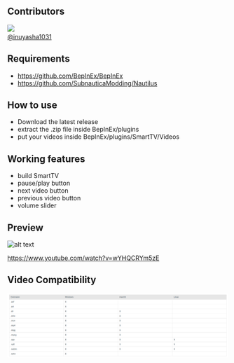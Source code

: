 ## Contributors

<a href="https://github.com/inuyasha1031">
  <img src="https://github.com/inuyasha1031.png" width="50" />
  <br />
  @inuyasha1031
</a>

## Requirements

- https://github.com/BepInEx/BepInEx
- https://github.com/SubnauticaModding/Nautilus

## How to use

- Download the latest release
- extract the .zip file inside BepInEx/plugins
- put your videos inside BepInEx/plugins/SmartTV/Videos

## Working features

- build SmartTV
- pause/play button
- next video button
- previous video button
- volume slider

## Preview

![alt text](readme_images/gif.gif)

https://www.youtube.com/watch?v=wYHQCRYm5zE

## Video Compatibility

![alt text](readme_images/image.png)